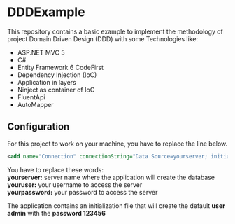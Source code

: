 # DDDExample

This repository contains a basic example to implement the methodology of project Domain Driven Design (DDD) with some Technologies like:
- ASP.NET MVC 5
- C#
- Entity Framework 6 CodeFirst
- Dependency Injection (IoC)
- Application in layers
- Ninject as container of IoC
- FluentApi
- AutoMapper

## Configuration

For this project to work on your machine, you have to replace the line below.

```xml
<add name="Connection" connectionString="Data Source=yourserver; initial catalog=DbExample;user id=youruser;password=yourpassword;" providerName="System.Data.SqlClient" />
```
You have to replace these words:<br />
**yourserver:** server name where the application will create the database<br />
**youruser:** your username to access the server<br />
**yourpassword:** your password to access the server<br />

The application contains an initialization file that will create the default **user admin** with the **password 123456**
